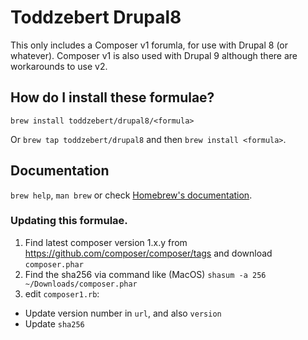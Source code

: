 # Toddzebert Drupal8

This only includes a Composer v1 forumla, for use with Drupal 8 (or whatever). Composer v1 is also used with Drupal 9 although there are workarounds to use v2.

## How do I install these formulae?
`brew install toddzebert/drupal8/<formula>`

Or `brew tap toddzebert/drupal8` and then `brew install <formula>`.

## Documentation
`brew help`, `man brew` or check [Homebrew's documentation](https://docs.brew.sh).

### Updating this formulae.

1. Find latest composer version 1.x.y from https://github.com/composer/composer/tags and download `composer.phar`
2. Find the sha256 via command like (MacOS) `shasum -a 256 ~/Downloads/composer.phar`
3. edit `composer1.rb`:
- Update version number in `url`, and also `version`
- Update `sha256`

